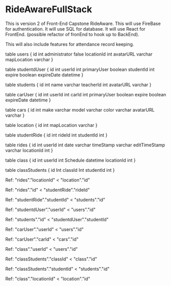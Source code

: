 # RideAwareFullStack

This is version 2 of Front-End Capstone RideAware.
This will use FireBase for authentication.
It will use SQL for database.
It will use React for FrontEnd. (possible refactor of fronEnd to hook up to BackEnd).

This will also include features for attendance record keeping.


table users {
  id int
  administrator false
  locationId int
  avatarURL varchar
  mapLocation varchar
}

table studentdUser {
  id int
  userId int
  primaryUser boolean
  studentId int
  expire boolean
  expireDate datetime
}

table students {
  id int
  name varchar
  teacherId int
  avatarURL varchar
}

table carUser {
  id int
  userId int
  carId int
  primaryUser boolean
  expire boolean
  expireDate datetime
}

table cars {
  id int
  make varchar
  model varchar
  color varchar
  avatarURL varchar
}

table location {
  id int
  mapLocation varchar
}

table studentRide {
  id int
  rideId int
  studentId int
}

table rides {
  id int
  userId int
  date varchar
  timeStamp varchar
  editTimeStamp varchar
  locationId int
}

table class {
  id int
  userId int
  Schedule datetime
  locationId int
}

table classStudents { 
  id Int
  classId Int
  studentId int
}

Ref: "rides"."locationId" < "location"."id"

Ref: "rides"."id" < "studentRide"."rideId"

Ref: "studentRide"."studentId" < "students"."id"

Ref: "studentdUser"."userId" < "users"."id"

Ref: "students"."id" < "studentdUser"."studentId"

Ref: "carUser"."userId" < "users"."id"

Ref: "carUser"."carId" < "cars"."id"

Ref: "class"."userId" < "users"."id"

Ref: "classStudents"."classId" < "class"."id"

Ref: "classStudents"."studentId" < "students"."id"

Ref: "class"."locationId" < "location"."id"
